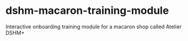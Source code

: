 # dshm-macaron-training-module
Interactive onboarding training module for a macaron shop called Atelier DSHM+
